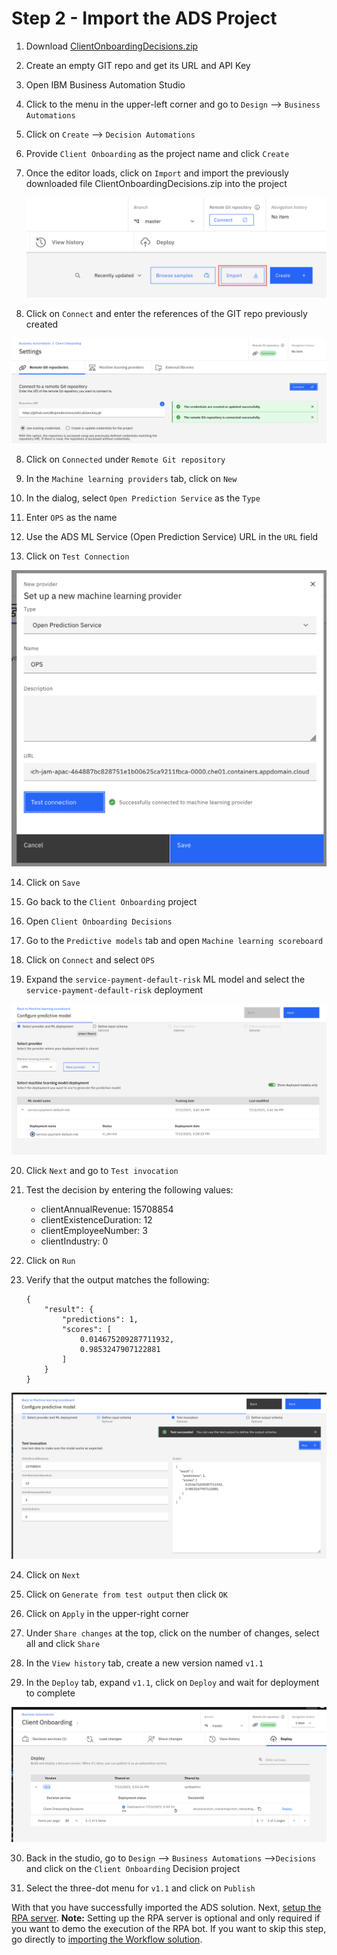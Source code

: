 # Step 2 - Import the ADS Project

1. Download [ClientOnboardingDecisions.zip](/Solution%20Exports/Automation%20Decision%20Services/ClientOnboardingDecisions.zip)

2. Create an empty GIT repo and get its URL and API Key

3. Open IBM Business Automation Studio

4. Click to the menu in the upper-left corner and go to `Design` --> `Business Automations`

5. Click on `Create` --> `Decision Automations`

6. Provide `Client Onboarding` as the project name and click `Create`

7. Once the editor loads, click on `Import` and import the previously downloaded file ClientOnboardingDecisions.zip into the project

   ![ads-import](images/ads-import.png)

8. Click on `Connect` and enter the references of the GIT repo previously created

 ![image-2021gitconnect](/images/ads-git-connect.png)

8. Click on `Connected` under `Remote Git repository`

9. In the `Machine learning providers` tab, click on `New`

10. In the dialog, select `Open Prediction Service` as the `Type`

11. Enter `OPS` as the name

12. Use the ADS ML Service (Open Prediction Service) URL in the `URL` field

13. Click on `Test Connection`

 ![image-2021provider](/images/ads-add-provider.png)

14. Click on `Save`

15. Go back to the `Client Onboarding` project

16. Open `Client Onboarding Decisions`

17. Go to the `Predictive models` tab and open `Machine learning scoreboard`

18. Click on `Connect` and select `OPS`

19. Expand the `service-payment-default-risk` ML model and select the `service-payment-default-risk` deployment

 ![image-2021connect](/images/ads-connect-ml.png)


20. Click `Next` and go to `Test invocation`

21. Test the decision by entering the following values:

    - clientAnnualRevenue: 15708854
    - clientExistenceDuration: 12
    - clientEmployeeNumber: 3
    - clientIndustry: 0

22. Click on `Run`

23. Verify that the output matches the following:

    ```
    {
        "result": {
            "predictions": 1,
            "scores": [
                0.014675209287711932,
                0.9853247907122881
            ]
        }
    }
    ```


 ![image-2021execute](/images/ads-ml-execute.png)

24. Click on `Next`

25. Click on `Generate from test output` then click `OK`

26. Click on `Apply` in the upper-right corner

27. Under `Share changes` at the top, click on the number of changes, select all and click `Share`

28.  In the `View history` tab, create a new version named `v1.1`

29. In the `Deploy` tab, expand `v1.1`, click on `Deploy` and wait for deployment to complete

![image-2021deploy](/images/ads-deploy.png)


30. Back in the studio, go to `Design` --> `Business Automations` -->`Decisions` and click on the `Client Onboarding` Decision project

31. Select the three-dot menu for `v1.1` and click on `Publish`

With that you have successfully imported the ADS solution. Next, [setup the RPA server](/Step%203%20-%20RPA%20Server.md). 
**Note:** Setting up the RPA server is optional and only required if you want to demo the execution of the RPA bot. If you want to skip this step, go directly to [importing the Workflow solution](/Step%204%20-%20Workflow%20Solution.md).

